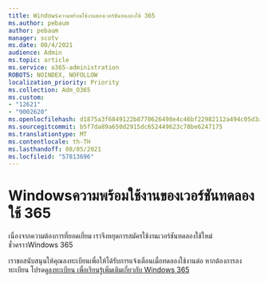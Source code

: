 ```yaml
---
title: Windowsความพร้อมใช้งานของเวอร์ชันทดลองใช้ 365
ms.author: pebaum
author: pebaum
manager: scotv
ms.date: 08/4/2021
audience: Admin
ms.topic: article
ms.service: o365-administration
ROBOTS: NOINDEX, NOFOLLOW
localization_priority: Priority
ms.collection: Adm_O365
ms.custom:
- "12621"
- "9002620"
ms.openlocfilehash: d1875a3f6849122b8770626498e4c46bf22982112a494c05d3acf0c313f2fa46
ms.sourcegitcommit: b5f7da89a650d2915dc652449623c78be6247175
ms.translationtype: MT
ms.contentlocale: th-TH
ms.lasthandoff: 08/05/2021
ms.locfileid: "57813696"
---
```

# <a name="windows-365-trial-availability"></a>Windowsความพร้อมใช้งานของเวอร์ชันทดลองใช้ 365

เนื่องจากความต้องการที่ยอดเยี่ยม เราจึงหยุดการสมัครใช้งานเวอร์ชันทดลองใช้ใหม่ชั่วคราวWindows 365

เราขอสนับสนุนให้คุณลงทะเบียนเพื่อให้ได้รับการแจ้งเตือนเมื่อทดลองใช้งานต่อ หากต้องการลงทะเบียน โปรดดู[ลงทะเบียน เพื่อเรียนรู้เพิ่มเติมเกี่ยวกับ Windows 365](https://aka.ms/Win365InfoNotification)
